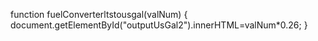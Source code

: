 function fuelConverterltstousgal(valNum)
{
  document.getElementById("outputUsGal2").innerHTML=valNum*0.26;
}
